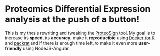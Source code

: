 # Proteomics Differential Expression analysis at the push of a button!

This is my thesis rewriting and tweaking the [ProteoSign](http://bioinformatics.med.uoc.gr/ProteoSign/) tool.
My goal is to increase its **speed**, its **accuracy**, make it **reproducible** using [Docker for R](https://www.rocker-project.org/)
 and [packrat](https://rstudio.github.io/packrat/) and if there is enough time left, to make it even more **user-friendly** using NodeJS-Angular. 
